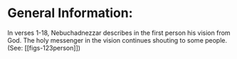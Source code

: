 # General Information:

In verses 1-18, Nebuchadnezzar describes in the first person his vision from God. The holy messenger in the vision continues shouting to some people. (See: [[figs-123person]])